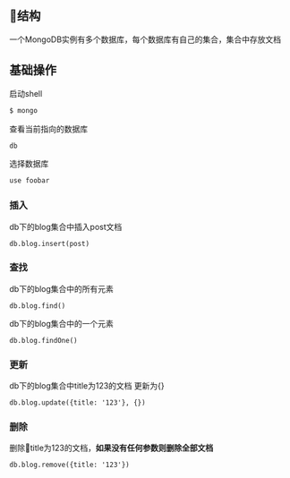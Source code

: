 ## 结构

一个MongoDB实例有多个数据库，每个数据库有自己的集合，集合中存放文档

## 基础操作

启动shell

```bash
$ mongo
```

查看当前指向的数据库

```js
db
```

选择数据库

```js
use foobar
```

### 插入

db下的blog集合中插入post文档

```
db.blog.insert(post)
```

### 查找

db下的blog集合中的所有元素

```
db.blog.find()
```

db下的blog集合中的一个元素

```
db.blog.findOne()
```

### 更新

db下的blog集合中title为123的文档 更新为{}

```
db.blog.update({title: '123'}, {})
```

### 删除

删除title为123的文档，**如果没有任何参数则删除全部文档**

```
db.blog.remove({title: '123'})
```
